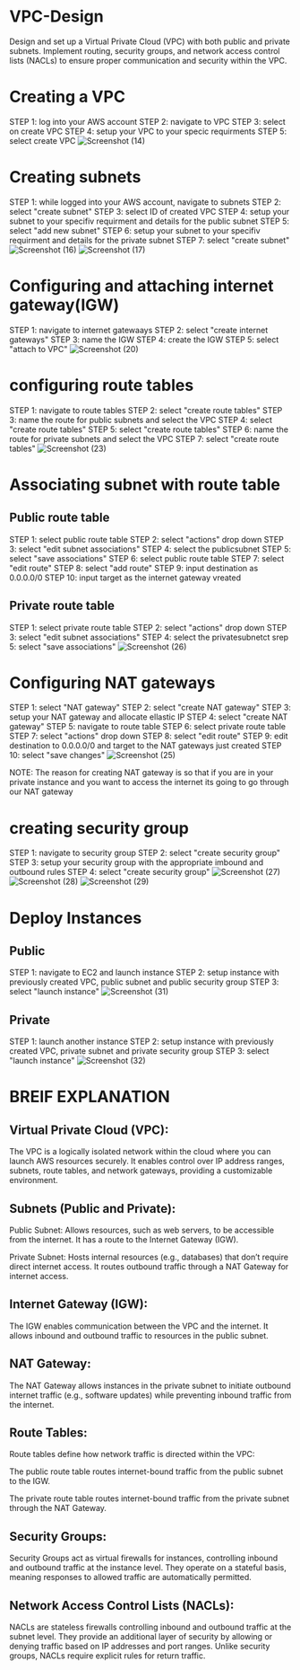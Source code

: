 # VPC-Design
Design and set up a Virtual Private Cloud (VPC) with both public and private subnets. Implement routing, security groups, and network access control lists (NACLs) to ensure proper communication and security within the VPC.
# Creating a VPC
STEP 1: log into your AWS account
STEP 2: navigate to VPC 
STEP 3: select on create VPC 
STEP 4: setup your VPC to your specic requirments
STEP 5: select create VPC 
![Screenshot (14)](https://github.com/user-attachments/assets/dfc1622b-4c85-4170-9284-b14ca1a59847)


# Creating subnets 
STEP 1: while logged into your AWS account, navigate to subnets
STEP 2: select "create subnet"
STEP 3: select ID of created VPC
STEP 4: setup your subnet to your specifiv requirment and details for the public subnet 
STEP 5: select "add new subnet"
STEP 6: setup your subnet to your specifiv requirment and details for the private subnet 
STEP 7: select "create subnet"
![Screenshot (16)](https://github.com/user-attachments/assets/557a552d-ed59-4cb9-aaad-594672d968e4)
![Screenshot (17)](https://github.com/user-attachments/assets/910e4bc1-bd9e-4ad5-9518-c1329bae5797)


# Configuring and attaching internet gateway(IGW)
STEP 1: navigate to internet gatewaays 
STEP 2: select "create internet gateways"
STEP 3: name the IGW
STEP 4: create the IGW
STEP 5: select "attach to VPC"
![Screenshot (20)](https://github.com/user-attachments/assets/e4a3f118-c11b-4764-976b-68e4c8d6f6db)


# configuring route tables
STEP 1: navigate to route tables
STEP 2: select "create route tables"
STEP 3: name the route for public subnets and select the VPC
STEP 4: select "create route tables"
STEP 5: select "create route tables"
STEP 6: name the route for private subnets and select the VPC
STEP 7: select "create route tables"
![Screenshot (23)](https://github.com/user-attachments/assets/30b67d4d-2160-4950-b82c-ee48d8955487)


# Associating subnet with route table
## Public route table
STEP 1: select public route table
STEP 2: select "actions" drop down
STEP 3: select "edit subnet associations"
STEP 4: select the publicsubnet
STEP 5: select "save associations"
STEP 6: select public route table
STEP 7: select "edit route"
STEP 8: select "add route"
STEP 9: input destination as 0.0.0.0/0
STEP 10: input target as the internet gateway vreated 
## Private route table
STEP 1: select private route table
STEP 2: select "actions" drop down
STEP 3: select "edit subnet associations"
STEP 4: select the privatesubnetct
srep 5: select "save associations"
![Screenshot (26)](https://github.com/user-attachments/assets/b3b19838-c8e7-4de1-88e4-7e94f057e81a)


# Configuring NAT gateways
STEP 1: select "NAT gateway"
STEP 2: select "create NAT gateway"
STEP 3: setup your NAT gateway and allocate ellastic IP
STEP 4: select "create NAT gateway"
STEP 5: navigate to route table 
STEP 6: select private route table
STEP 7: select "actions" drop down
STEP 8: select "edit route"
STEP 9: edit destination to 0.0.0.0/0 and target to the NAT gateways just created
STEP 10: select "save changes"
![Screenshot (25)](https://github.com/user-attachments/assets/ac80e87b-2a9e-4d25-83d3-741381609b82)

NOTE: The reason for creating NAT gateway is so that if you are in your private instance and you want to access the internet its going to go through our NAT gateway

# creating security group
STEP 1: navigate to security group
STEP 2: select "create security group"
STEP 3: setup your security group with the appropriate imbound and outbound rules
STEP 4: select "create security group"
![Screenshot (27)](https://github.com/user-attachments/assets/dca88f76-fd33-44b2-b601-a5230255d31c)
![Screenshot (28)](https://github.com/user-attachments/assets/e402cb58-4795-4c07-88bd-1c9442455516)
![Screenshot (29)](https://github.com/user-attachments/assets/20e66c73-ff5e-4c71-9f98-322b799d9687)

# Deploy Instances
## Public
STEP 1: navigate to EC2 and launch instance 
STEP 2: setup instance with previously created VPC, public subnet and public security group
STEP 3: select "launch instance"
![Screenshot (31)](https://github.com/user-attachments/assets/32d4a430-bf04-4f25-b32e-e4a53a0b0242)


## Private
STEP 1: launch another instance 
STEP 2: setup instance with previously created VPC, private subnet and private security group
STEP 3: select "launch instance"
![Screenshot (32)](https://github.com/user-attachments/assets/30445584-876d-4898-b191-5062424b6185)

# BREIF EXPLANATION 
## Virtual Private Cloud (VPC):
The VPC is a logically isolated network within the cloud where you can launch AWS resources securely. It enables control over IP address ranges, subnets, route tables, and network gateways, providing a customizable environment.

## Subnets (Public and Private):

Public Subnet: Allows resources, such as web servers, to be accessible from the internet. It has a route to the Internet Gateway (IGW).

Private Subnet: Hosts internal resources (e.g., databases) that don’t require direct internet access. It routes outbound traffic through a NAT Gateway for internet access.

## Internet Gateway (IGW):
The IGW enables communication between the VPC and the internet. It allows inbound and outbound traffic to resources in the public subnet.

## NAT Gateway:
The NAT Gateway allows instances in the private subnet to initiate outbound internet traffic (e.g., software updates) while preventing inbound traffic from the internet.

## Route Tables:
Route tables define how network traffic is directed within the VPC:

The public route table routes internet-bound traffic from the public subnet to the IGW.

The private route table routes internet-bound traffic from the private subnet through the NAT Gateway.

## Security Groups:
Security Groups act as virtual firewalls for instances, controlling inbound and outbound traffic at the instance level. They operate on a stateful basis, meaning responses to allowed traffic are automatically permitted.

## Network Access Control Lists (NACLs):
NACLs are stateless firewalls controlling inbound and outbound traffic at the subnet level. They provide an additional layer of security by allowing or denying traffic based on IP addresses and port ranges. Unlike security groups, NACLs require explicit rules for return traffic.
